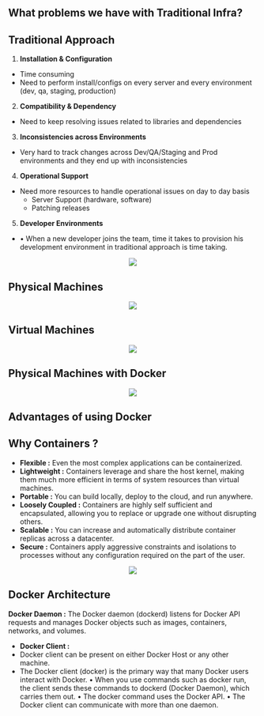 ## What problems we have with Traditional Infra?
## Traditional Approach

1. **Installation & Configuration**
- Time consuming
- Need to perform install/configs on every server and every environment (dev, qa, staging, production)
2. **Compatibility & Dependency**
- Need to keep resolving issues related to libraries and
dependencies
3. **Inconsistencies across Environments**
- Very hard to track changes across Dev/QA/Staging and Prod environments and they end up with inconsistencies
4. **Operational Support**
- Need more resources to handle operational issues on day to day basis
    - Server Support (hardware, software)
    - Patching releases
5. **Developer Environments**
- • When a new developer joins the team, time it takes to provision his development environment in traditional approach is time taking.
<p align="center">
  <img src="https://github.com/sudheermuthyala/AKSDOCS/blob/main/02-Docker-fundamentals/2022-11-23-11-15-41.png" />
    </p>

## Physical Machines
<p align="center">
  <img src="https://github.com/sudheermuthyala/AKSDOCS/blob/main/02-Docker-fundamentals/2022-11-23-11-24-36.png" />
    </p>

## Virtual Machines
<p align="center">
  <img src="https://github.com/sudheermuthyala/AKSDOCS/blob/main/02-Docker-fundamentals/2022-11-23-11-27-02.png" />
    </p>

## Physical Machines with Docker
<p align="center">
  <img src="https://github.com/sudheermuthyala/AKSDOCS/blob/main/02-Docker-fundamentals/2022-11-23-11-30-15.png" />
    </p>

## Advantages of using Docker

## Why Containers ?
- **Flexible :** Even the most complex applications can
be containerized.
- **Lightweight :** Containers leverage and share the host kernel, making them much more efficient in terms of system resources than virtual machines.
- **Portable :** You can build locally, deploy to the cloud, and run anywhere.
- **Loosely Coupled :** Containers are highly self sufficient and encapsulated, allowing you to replace or upgrade one without disrupting others.
- **Scalable :** You can increase and automatically distribute container replicas across a datacenter.
- **Secure :** Containers apply aggressive constraints and isolations to processes without any configuration required on the part of the user.


<p align="center">
  <img src="https://github.com/sudheermuthyala/AKSDOCS/blob/main/02-Docker-fundamentals/2022-11-24-16-16-35.png" />
    </p>

## Docker Architecture

 **Docker Daemon :** The Docker daemon (dockerd) listens for Docker API requests and manages Docker objects such as images, containers, networks, and volumes.
- **Docker Client :** 
- Docker client can be present on either Docker Host or any other machine.
- The Docker client (docker) is the primary way that many Docker users interact with Docker.
• When you use commands such as docker run, the client sends these commands to dockerd
(Docker Daemon), which carries them out.
• The docker command uses the Docker API.
• The Docker client can communicate with more than one daemon.
